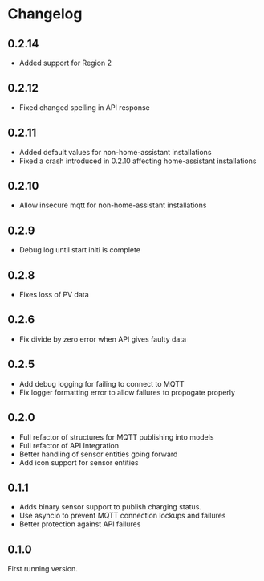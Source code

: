 # Changelog

## 0.2.14

- Added support for Region 2

## 0.2.12

- Fixed changed spelling in API response

## 0.2.11

- Added default values for non-home-assistant installations
- Fixed a crash introduced in 0.2.10 affecting home-assistant installations

## 0.2.10

- Allow insecure mqtt for non-home-assistant installations

## 0.2.9 

- Debug log until start initi is complete

## 0.2.8

- Fixes loss of PV data

## 0.2.6

- Fix divide by zero error when API gives faulty data

## 0.2.5

- Add debug logging for failing to connect to MQTT
- Fix logger formatting error to allow failures to propogate properly

## 0.2.0

- Full refactor of structures for MQTT publishing into models
- Full refactor of API Integration
- Better handling of sensor entities going forward
- Add icon support for sensor entities

## 0.1.1

- Adds binary sensor support to publish charging status.
- Use asyncio to prevent MQTT connection lockups and failures
- Better protection against API failures

## 0.1.0

First running version.
